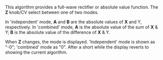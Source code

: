 
This algorithm provides a full-wave rectifier or absolute value function. The **Z** knob/CV select between one of two modes.

In 'independent' mode, **A** and **B** are the absolute values of **X** and Y, respectively. In 'combined' mode, **A** is the absolute
value of the sum of **X** & Y; **B** is the absolute value of the difference of **X** & Y.

When **Z** changes, the mode is displayed. 'Independent' mode is shown as
"-0"; 'combined' mode as "0". After a short while the display reverts to showing the current algorithm.
